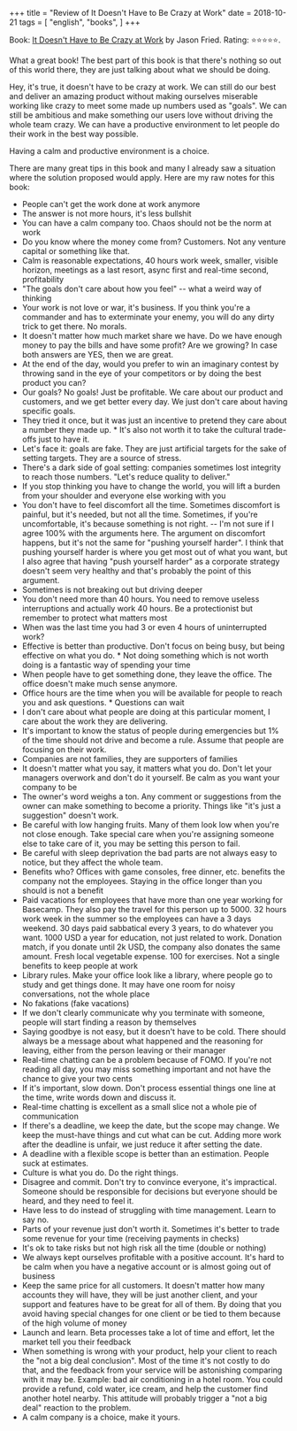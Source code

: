 +++
title = "Review of It Doesn't Have to Be Crazy at Work"
date = 2018-10-21
tags = [
    "english",
    "books",
]
+++

Book: [It Doesn't Have to Be Crazy at Work](https://www.goodreads.com/book/show/39674332) by Jason Fried. Rating: ⭐️⭐️⭐️⭐️⭐️.

What a great book! The best part of this book is that there's nothing so out of this world there, they are just talking about what we should be doing.

Hey, it's true, it doesn't have to be crazy at work. We can still do our best and deliver an amazing product without making ourselves miserable working like crazy to meet some made up numbers used as "goals". We can still be ambitious and make something our users love without driving the whole team crazy. We can have a productive environment to let people do their work in the best way possible.

Having a calm and productive environment is a choice.

There are many great tips in this book and many I already saw a situation where the solution proposed would apply. Here are my raw notes for this book:

* People can't get the work done at work anymore
* The answer is not more hours, it's less bullshit
* You can have a calm company too. Chaos should not be the norm at work
* Do you know where the money come from? Customers. Not any venture capital or something like that.
* Calm is reasonable expectations, 40 hours work week, smaller, visible horizon, meetings as a last resort, async first and real-time second, profitability
* "The goals don't care about how you feel" -- what a weird way of thinking
* Your work is not love or war, it's business. If you think you're a commander and has to exterminate your enemy, you will do any dirty trick to get there. No morals.
* It doesn't matter how much market share we have. Do we have enough money to pay the bills and have some profit? Are we growing? In case both answers are YES, then we are great.
* At the end of the day, would you prefer to win an imaginary contest by throwing sand in the eye of your competitors or by doing the best product you can?
* Our goals? No goals! Just be profitable. We care about our product and customers, and we get better every day. We just don't care about having specific goals.
* They tried it once, but it was just an incentive to pretend they care about a number they made up. * It's also not worth it to take the cultural trade-offs just to have it.
* Let's face it: goals are fake. They are just artificial targets for the sake of setting targets. They are a source of stress.
* There's a dark side of goal setting: companies sometimes lost integrity to reach those numbers. "Let's reduce quality to deliver."
* If you stop thinking you have to change the world, you will lift a burden from your shoulder and everyone else working with you
* You don't have to feel discomfort all the time. Sometimes discomfort is painful, but it's needed, but not all the time. Sometimes, if you're uncomfortable, it's because something is not right. -- I'm not sure if I agree 100% with the arguments here. The argument on discomfort happens, but it's not the same for "pushing yourself harder". I think that pushing yourself harder is where you get most out of what you want, but I also agree that having "push yourself harder" as a corporate strategy doesn't seem very healthy and that's probably the point of this argument.
* Sometimes is not breaking out but driving deeper
* You don't need more than 40 hours. You need to remove useless interruptions and actually work 40 hours. Be a protectionist but remember to protect what matters most
* When was the last time you had 3 or even 4 hours of uninterrupted work?
* Effective is better than productive. Don't focus on being busy, but being effective on what you do. * Not doing something which is not worth doing is a fantastic way of spending your time
* When people have to get something done, they leave the office. The office doesn't make much sense anymore.
* Office hours are the time when you will be available for people to reach you and ask questions. * Questions can wait
* I don't care about what people are doing at this particular moment, I care about the work they are delivering.
* It's important to know the status of people during emergencies but 1% of the time should not drive and become a rule. Assume that people are focusing on their work.
* Companies are not families, they are supporters of families
* It doesn't matter what you say, it matters what you do. Don't let your managers overwork and don't do it yourself. Be calm as you want your company to be
* The owner's word weighs a ton. Any comment or suggestions from the owner can make something to become a priority. Things like "it's just a suggestion" doesn't work.
* Be careful with low hanging fruits. Many of them look low when you're not close enough. Take special care when you're assigning someone else to take care of it, you may be setting this person to fail.
* Be careful with sleep deprivation the bad parts are not always easy to notice, but they affect the whole team.
* Benefits who? Offices with game consoles, free dinner, etc. benefits the company not the employees. Staying in the office longer than you should is not a benefit
* Paid vacations for employees that have more than one year working for Basecamp. They also pay the travel for this person up to 5000. 32 hours work week in the summer so the employees can have a 3 days weekend. 30 days paid sabbatical every 3 years, to do whatever you want. 1000 USD a year for education, not just related to work. Donation match, if you donate until 2k USD, the company also donates the same amount. Fresh local vegetable expense. 100 for exercises. Not a single benefits to keep people at work
* Library rules. Make your office look like a library, where people go to study and get things done. It may have one room for noisy conversations, not the whole place
* No fakations (fake vacations)
* If we don't clearly communicate why you terminate with someone, people will start finding a reason by themselves
* Saying goodbye is not easy, but it doesn't have to be cold. There should always be a message about what happened and the reasoning for leaving, either from the person leaving or their manager
* Real-time chatting can be a problem because of FOMO. If you're not reading all day, you may miss something important and not have the chance to give your two cents
* If it's important, slow down. Don't process essential things one line at the time, write words down and discuss it.
* Real-time chatting is excellent as a small slice not a whole pie of communication
* If there's a deadline, we keep the date, but the scope may change. We keep the must-have things and cut what can be cut. Adding more work after the deadline is unfair, we just reduce it after setting the date.
* A deadline with a flexible scope is better than an estimation. People suck at estimates.
* Culture is what you do. Do the right things.
* Disagree and commit. Don't try to convince everyone, it's impractical. Someone should be responsible for decisions but everyone should be heard, and they need to feel it.
* Have less to do instead of struggling with time management. Learn to say no.
* Parts of your revenue just don't worth it. Sometimes it's better to trade some revenue for your time (receiving payments in checks)
* It's ok to take risks but not high risk all the time (double or nothing)
* We always kept ourselves profitable with a positive account. It's hard to be calm when you have a negative account or is almost going out of business
* Keep the same price for all customers. It doesn't matter how many accounts they will have, they will be just another client, and your support and features have to be great for all of them. By doing that you avoid having special changes for one client or be tied to them because of the high volume of money
* Launch and learn. Beta processes take a lot of time and effort, let the market tell you their feedback
* When something is wrong with your product, help your client to reach the "not a big deal conclusion". Most of the time it's not costly to do that, and the feedback from your service will be astonishing comparing with it may be. Example: bad air conditioning in a hotel room. You could provide a refund, cold water, ice cream, and help the customer find another hotel nearby. This attitude will probably trigger a "not a big deal" reaction to the problem.
* A calm company is a choice, make it yours.
